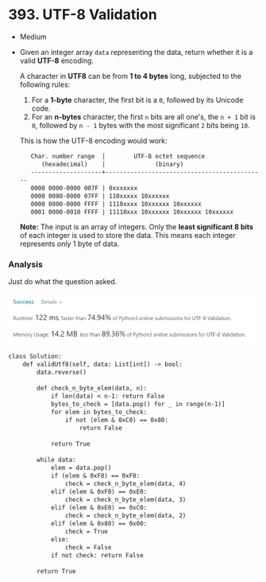 # 393. UTF-8 Validation

* Medium
*   Given an integer array `data` representing the data, return whether it is a valid **UTF-8** encoding.

    A character in **UTF8** can be from **1 to 4 bytes** long, subjected to the following rules:

    1. For a **1-byte** character, the first bit is a `0`, followed by its Unicode code.
    2. For an **n-bytes** character, the first `n` bits are all one's, the `n + 1` bit is `0`, followed by `n - 1` bytes with the most significant `2` bits being `10`.

    This is how the UTF-8 encoding would work:

    ```
       Char. number range  |        UTF-8 octet sequence
          (hexadecimal)    |              (binary)
       --------------------+---------------------------------------------
       0000 0000-0000 007F | 0xxxxxxx
       0000 0080-0000 07FF | 110xxxxx 10xxxxxx
       0000 0800-0000 FFFF | 1110xxxx 10xxxxxx 10xxxxxx
       0001 0000-0010 FFFF | 11110xxx 10xxxxxx 10xxxxxx 10xxxxxx
    ```

    **Note:** The input is an array of integers. Only the **least significant 8 bits** of each integer is used to store the data. This means each integer represents only 1 byte of data.

### Analysis&#x20;

Just do what the question asked.&#x20;

![](<../../../../.gitbook/assets/image (237).png>)

```
class Solution:
    def validUtf8(self, data: List[int]) -> bool:
        data.reverse()
        
        def check_n_byte_elem(data, n):
            if len(data) < n-1: return False
            bytes_to_check = [data.pop() for _ in range(n-1)]
            for elem in bytes_to_check:
                if not (elem & 0xC0) == 0x80:
                    return False
                
            return True
            
        while data:
            elem = data.pop()
            if (elem & 0xF8) == 0xF0:
                check = check_n_byte_elem(data, 4)
            elif (elem & 0xF0) == 0xE0:
                check = check_n_byte_elem(data, 3)
            elif (elem & 0xE0) == 0xC0:
                check = check_n_byte_elem(data, 2)
            elif (elem & 0x80) == 0x00:
                check = True
            else:
                check = False
            if not check: return False
        
        return True
```
